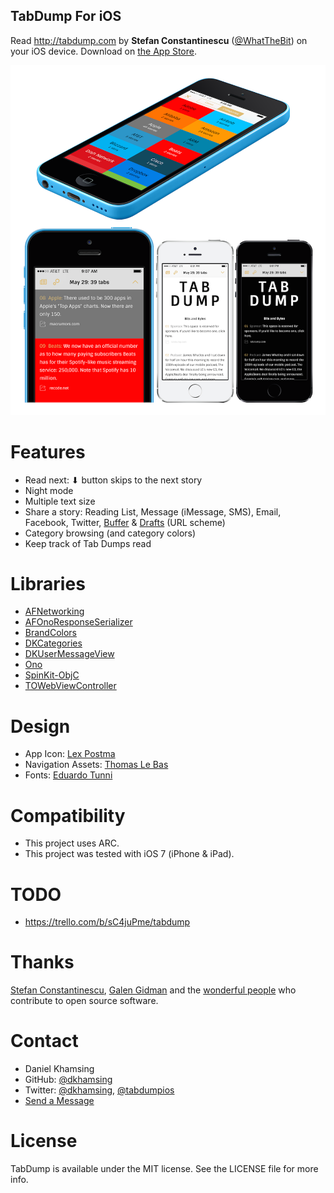 TabDump For iOS
---------------

Read http://tabdump.com by **Stefan Constantinescu** ([@WhatTheBit](https://twitter.com/WhatTheBit)) on your iOS device. Download on [the App Store](https://itunes.apple.com/us/app/tab-dump/id868214144).

![](assets/screenshots/screenshot.png)


# Features

- Read next: ⬇ button skips to the next story
- Night mode
- Multiple text size
- Share a story: Reading List, Message (iMessage, SMS), Email, Facebook, Twitter, [Buffer](https://bufferapp.com/app) & [Drafts](http://agiletortoise.com/drafts/) (URL scheme)
- Category browsing (and category colors)
- Keep track of Tab Dumps read


# Libraries

- [AFNetworking](http://afnetworking.com/)
- [AFOnoResponseSerializer](https://github.com/AFNetworking/AFOnoResponseSerializer)
- [BrandColors](https://github.com/dkhamsing/BrandColors)
- [DKCategories](https://github.com/dkhamsing/DKCategories)
- [DKUserMessageView](https://github.com/dkhamsing/DKUserMessageView)
- [Ono](https://github.com/mattt/Ono)
- [SpinKit-ObjC](https://github.com/devenergy/SpinKit-ObjC)
- [TOWebViewController](https://github.com/TimOliver/TOWebViewController)


# Design

- App Icon: [Lex Postma](http://www.lexpostma.me)
- Navigation Assets: [Thomas Le Bas](http://thomaslebas.com)
- Fonts: [Eduardo Tunni](http://www.tipo.net.ar)


# Compatibility

- This project uses ARC.
- This project was tested with iOS 7 (iPhone & iPad).


# TODO

- https://trello.com/b/sC4juPme/tabdump


# Thanks

[Stefan Constantinescu](http://tabdump.com), [Galen Gidman](http://brandcolors.net) and the [wonderful people](https://github.com/stars/dkhamsing) who contribute to open source software.


# Contact

- Daniel Khamsing
- GitHub: [@dkhamsing](https://github.com/dkhamsing)
- Twitter: [@dkhamsing](https://twitter.com/dkhamsing), [@tabdumpios](https://twitter.com/tabdumpios)
- [Send a Message](http://dkhamsing.tumblr.com/ask)


# License

TabDump is available under the MIT license. See the LICENSE file for more info.